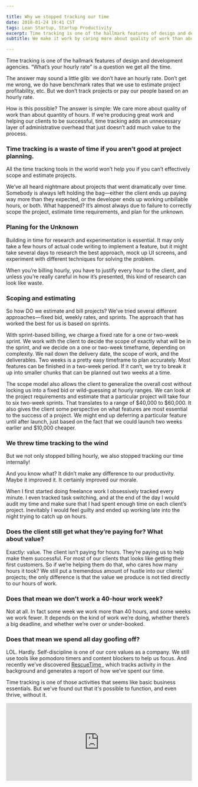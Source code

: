 ```yaml
---

title: Why we stopped tracking our time
date: 2018-01-24 19:41 CST
tags: Lean Startup, Startup Productivity
excerpt: Time tracking is one of the hallmark features of design and development agencies. But we dropped it entirely. How do we function without tracking our time? 
subtitle: We make it work by caring more about quality of work than about quantity of hours.

---
```


Time tracking is one of the hallmark features of design and development agencies. “What’s your hourly rate” is a question we get all the time. 

The answer may sound a little glib: we don’t have an hourly rate. Don’t get me wrong, we do have benchmark rates that we use to estimate project profitability, etc. But we don’t track projects or pay our people based on an hourly rate. 

How is this possible? The answer is simple: We care more about quality of work than about quantity of hours. If we’re producing great work and helping our clients to be successful, time tracking adds an unnecessary layer of administrative overhead that just doesn’t add much value to the process. 

### Time tracking is a waste of time if you aren’t good at project planning. 

All the time tracking tools in the world won’t help you if you can’t effectively scope and estimate projects. 

We’ve all heard nightmare about projects that went dramatically over time. Somebody is always left holding the bag—either the client ends up paying way more than they expected, or the developer ends up working unbillable hours, or both. What happened? It’s almost always due to failure to correctly scope the project, estimate time requirements, and plan for the unknown. 

### Planing for the Unknown

Building in time for research and experimentation is essential. It may only take a few hours of actual code writing to implement a feature, but it might take several days to research the best approach, mock up UI screens, and experiment with different techniques for solving the problem. 

When you’re billing hourly, you have to justify every hour to the client, and unless you’re really careful in how it’s presented, this kind of research can look like waste. 

### Scoping and estimating

So how DO we estimate and bill projects? We’ve tried several different approaches — fixed bid, weekly rates, and sprints. The approach that has worked the best for us is based on sprints.

With sprint-based billing, we charge a fixed rate for a one or two-week sprint. We work with the client to decide the scope of exactly what will be in the sprint, and we decide on a one or two-week timeframe, depending on complexity. We nail down the delivery date, the scope of work, and the deliverables. Two weeks is a pretty easy timeframe to plan accurately. Most features can be finished in a two-week period. If it can’t, we try to break it up into smaller chunks that can be planned out two weeks at a time.

The scope model also allows the client to generalize the overall cost without locking us into a fixed bid or wild-guessing at hourly ranges. We can look at the project requirements and estimate that a particular project will take four to six two-week sprints. That translates to a range of $40,000 to $60,000. It also gives the client some perspective on what features are most essential to the success of a project. We might end up deferring a particular feature until after launch, just based on the fact that we could launch two weeks earlier and $10,000 cheaper.

### We threw time tracking to the wind

But we not only stopped billing hourly, we also stopped tracking our time internally!

And you know what? It didn’t make any difference to our productivity. Maybe it improved it. It certainly improved our morale. 

When I first started doing freelance work I obsessively tracked every minute. I even tracked task switching, and at the end of the day I would audit my time and make sure that I had spent enough time on each client’s project. Inevitably I would feel guilty and ended up working late into the night trying to catch up on hours. 

### Does the client still get what they’re paying for? What about value?

Exactly: value. The client isn’t paying for hours. They’re paying us to help make them successful. For most of our clients that looks like getting their first customers. So if we’re helping them do that, who cares how many hours it took? We still put a tremendous amount of hustle into our clients' projects; the only difference is that the value we produce is not tied directly to our hours of work. 

### Does that mean we don’t work a 40-hour work week?

Not at all. In fact some week we work more than 40 hours, and some weeks we work fewer. It depends on the kind of work we’re doing, whether there’s a big deadline, and whether we’re over or under-booked.

### Does that mean we spend all day goofing off?

LOL. Hardly. Self-discipline is one of our core values as a company. We still use tools like pomodoro timers and content blockers to help us focus. And recently we’ve discovered [ RescueTime ](https://rescuetime.com), which tracks activity in the background and generates a report of how we’ve spent our time.

Time tracking is one of those activities that seems like basic business essentials. But we've found out that it's possible to function, and even thrive, without it. 

<div style="width: 100%; position: relative;">
  <iframe scrolling="no" width="100%" height="211" frameborder="0" border="no" allowtransparency="true" src="https://contentupgrade.me/PrJGqd8y.html?ref="></iframe>
</div>

